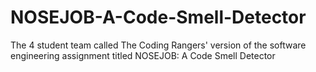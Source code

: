 # NOSEJOB-A-Code-Smell-Detector
The 4 student team called The Coding Rangers' version of the software engineering assignment titled NOSEJOB: A Code Smell Detector
